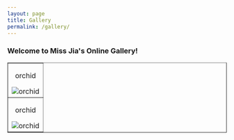 ```yaml
---
layout: page
title: Gallery
permalink: /gallery/
---
```


### Welcome to Miss Jia's Online Gallery!

<div>
 <table border = "1">
  <tr>
   <td align="center"> <p>orchid</p><img src="{{ site.url }}/assets/gallery/2018_01_15_orchid.jpg" alt="orchid"/></td>
  </tr>

  <tr>
   <td align="center"> <p>orchid</p><img src="{{ site.url }}/assets/gallery/2018_01_15_orchid.jpg" alt="orchid"/></td>
  </tr>

 </table>
</div>